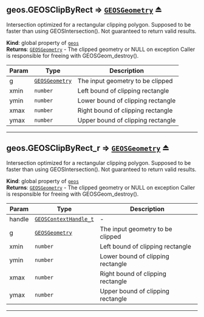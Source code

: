 <a name="exp_module_geos--geos.GEOSClipByRect"></a>

## geos.GEOSClipByRect ⇒ [<code>GEOSGeometry</code>](/typedefs-enums/typedefs-enums.html#GEOSGeometry) ⏏
Intersection optimized for a rectangular clipping polygon. Supposed to be faster than using GEOSIntersection(). Not guaranteed to return valid results.

**Kind**: global property of [<code>geos</code>](/typedefs-enums/typedefs-enums.html#module_geos)  
**Returns**: [<code>GEOSGeometry</code>](/typedefs-enums/typedefs-enums.html#GEOSGeometry) - The clipped geometry or NULL on exception Caller is responsible for freeing with GEOSGeom_destroy().  

| Param | Type | Description |
| --- | --- | --- |
| g | [<code>GEOSGeometry</code>](/typedefs-enums/typedefs-enums.html#GEOSGeometry) | The input geometry to be clipped |
| xmin | <code>number</code> | Left bound of clipping rectangle |
| ymin | <code>number</code> | Lower bound of clipping rectangle |
| xmax | <code>number</code> | Right bound of clipping rectangle |
| ymax | <code>number</code> | Upper bound of clipping rectangle |


---
<a name="exp_module_geos--geos.GEOSClipByRect_r"></a>

## geos.GEOSClipByRect\_r ⇒ [<code>GEOSGeometry</code>](/typedefs-enums/typedefs-enums.html#GEOSGeometry) ⏏
Intersection optimized for a rectangular clipping polygon. Supposed to be faster than using GEOSIntersection(). Not guaranteed to return valid results.

**Kind**: global property of [<code>geos</code>](/typedefs-enums/typedefs-enums.html#module_geos)  
**Returns**: [<code>GEOSGeometry</code>](/typedefs-enums/typedefs-enums.html#GEOSGeometry) - The clipped geometry or NULL on exception Caller is responsible for freeing with GEOSGeom_destroy().  

| Param | Type | Description |
| --- | --- | --- |
| handle | [<code>GEOSContextHandle\_t</code>](/typedefs-enums/typedefs-enums.html#GEOSContextHandle_t) | - |
| g | [<code>GEOSGeometry</code>](/typedefs-enums/typedefs-enums.html#GEOSGeometry) | The input geometry to be clipped |
| xmin | <code>number</code> | Left bound of clipping rectangle |
| ymin | <code>number</code> | Lower bound of clipping rectangle |
| xmax | <code>number</code> | Right bound of clipping rectangle |
| ymax | <code>number</code> | Upper bound of clipping rectangle |


---

